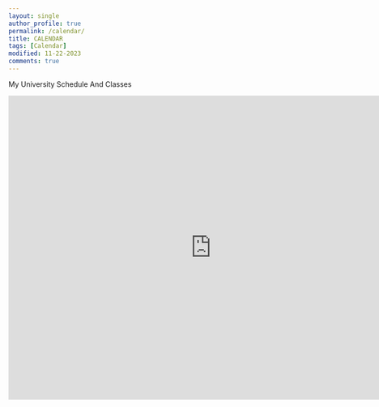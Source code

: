 ```yaml
---
layout: single
author_profile: true
permalink: /calendar/
title: CALENDAR
tags: [Calendar]
modified: 11-22-2023
comments: true
---
```


My University Schedule And Classes
<iframe src="https://calendar.google.com/calendar/embed?src=4b96cbbf0dd57fee6f003f0505f0f244df178be2cce2bc398aad987040ae57f7%40group.calendar.google.com&ctz=Asia%2FTehran" style="border: 0" width="800" height="600" frameborder="0" scrolling="no"></iframe>